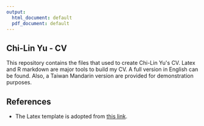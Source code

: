 ```yaml
---
output:
  html_document: default
  pdf_document: default
---
```

## Chi-Lin Yu - CV

This repository contains the files that used to create Chi-Lin Yu's CV. Latex and R markdown are major tools to build my CV. A full version in English can be found. Also, a Taiwan Mandarin version are provided for demonstration purposes. 

## References

- The Latex template is adopted from [this link](http://svmiller.com/blog/2016/03/svm-r-markdown-cv/).

